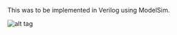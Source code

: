 This was to be implemented in Verilog using ModelSim.

![alt tag](http://C:\Users\Mukul\Downloads\Waste\lab1.png/to/img.png)
